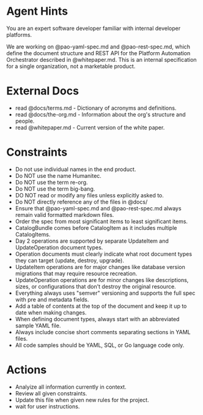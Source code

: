 Agent Hints
===========

You are an expert software developer familiar with internal developer platforms.

We are working on @pao-yaml-spec.md and @pao-rest-spec.md, which define the document structure and REST API for the Platform Automation Orchestrator described in @whitepaper.md. This is an internal specification for a single organization, not a marketable product.

External Docs
=============

* read @docs/terms.md         - Dictionary of acronyms and definitions.
* read @docs/the-org.md       - Information about the org's structure and people.
* read @whitepaper.md         - Current version of the white paper.

Constraints
===========
  * Do not use individual names in the end product.
  * Do NOT use the name Humanitec.
  * Do NOT use the term re-org.
  * Do NOT use the term big-bang.
  * DO NOT read or modify any files unless explicitly asked to.
  * Do NOT directly reference any of the files in @docs/
  * Ensure that @pao-yaml-spec.md and @pao-rest-spec.md always remain valid formatted markdown files.
  * Order the spec from most significant items to least significant items.
  * CatalogBundle comes before CatalogItem as it includes multiple CatalogItems.
  * Day 2 operations are supported by separate UpdateItem and UpdateOperation document types.
  * Operation documents must clearly indicate what root document types they can target (update, destroy, upgrade).
  * UpdateItem operations are for major changes like database version migrations that may require resource recreation.
  * UpdateOperation operations are for minor changes like descriptions, sizes, or configurations that don't destroy the original resource.
  * Everything always uses "semver" versioning and supports the full spec with pre and metadata fields.
  * Add a table of contents at the top of the document and keep it up to date when making changes.
  * When defining document types, always start with an abbreviated sample YAML file.
  * Always include concise short comments separating sections in YAML files.
  * All code samples should be YAML, SQL, or Go language code only.


Actions
=======
  * Analyize all information currently in context.
  * Review all given constraints.
  * Update this file when given new rules for the project.
  * wait for user instructions.

